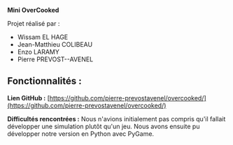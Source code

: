 **Mini OverCooked**

Projet réalisé par :
- Wissam EL HAGE
- Jean-Matthieu COLIBEAU
- Enzo LARAMY
- Pierre PREVOST--AVENEL

**Fonctionnalités :**
- 

**Lien GitHub :**
[https://github.com/pierre-prevostavenel/overcooked/](https://github.com/pierre-prevostavenel/overcooked/)

**Difficultés rencontrées :**
Nous n'avions initialement pas compris qu'il fallait développer une simulation plutôt qu'un jeu. Nous avons ensuite pu développer notre version en Python avec PyGame.
